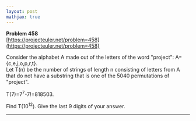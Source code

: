 ```yaml
---
layout: post
mathjax: true
---
```

**Problem 458**  
[https://projecteuler.net/problem=458](https://projecteuler.net/problem=458)

<p>
Consider the alphabet A made out of the letters of the word "project": A={c,e,j,o,p,r,t}.<br />
Let T(n) be the number of strings of length n consisting of letters from A that do not have a substring that is one of the 5040 permutations of "project".
</p>
T(7)=7<sup>7</sup>-7!=818503.

<p>
Find T(10<sup>12</sup>). Give the last 9 digits of your answer.
</p>


---
